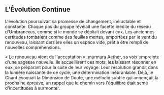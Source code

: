 ## L'Évolution Continue

L'évolution poursuivait sa promesse de changement, inéluctable et constante. Chaque pas du groupe révélait une facette inédite du réseau d'Umbranexus, comme si le monde se dépliait devant eux. Les anciennes certitudes tombaient comme des feuilles mortes, emportées par le vent du renouveau, laissant derrière elles un espace vide, prêt à être rempli de nouvelles compréhensions.

« Le renouveau vient de l'acceptation », murmura Aether, sa voix empreinte d'une sagesse nouvelle. Ils accueillirent ces mots, les laissant résonner en eux, se préparant pour la suite de leur voyage. Leur résolution grandit dans la lumière naissante de ce cycle, une détermination inébranlable. Déjà, le Chant évoquait la Dimension de Doute, une mélodie subtile qui annonçait la prochaine épreuve, un rappel que le chemin vers l'équilibre était semé d'incertitudes à surmonter.